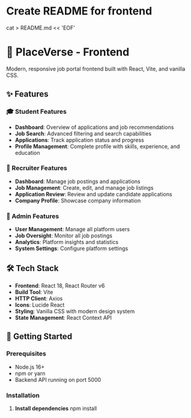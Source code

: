 # Create README for frontend
cat > README.md << 'EOF'
# 🎯 PlaceVerse - Frontend

Modern, responsive job portal frontend built with React, Vite, and vanilla CSS.

## ✨ Features

### 🎓 Student Features
- **Dashboard**: Overview of applications and job recommendations
- **Job Search**: Advanced filtering and search capabilities
- **Applications**: Track application status and progress
- **Profile Management**: Complete profile with skills, experience, and education

### 🏢 Recruiter Features
- **Dashboard**: Manage job postings and applications
- **Job Management**: Create, edit, and manage job listings
- **Application Review**: Review and update candidate applications
- **Company Profile**: Showcase company information

### 👑 Admin Features
- **User Management**: Manage all platform users
- **Job Oversight**: Monitor all job postings
- **Analytics**: Platform insights and statistics
- **System Settings**: Configure platform settings

## 🛠️ Tech Stack

- **Frontend**: React 18, React Router v6
- **Build Tool**: Vite
- **HTTP Client**: Axios
- **Icons**: Lucide React
- **Styling**: Vanilla CSS with modern design system
- **State Management**: React Context API

## 🚀 Getting Started

### Prerequisites
- Node.js 16+
- npm or yarn
- Backend API running on port 5000

### Installation

1. **Install dependencies**
npm install